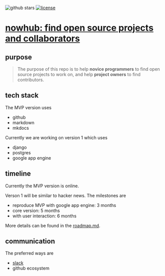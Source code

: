 ![github stars](https://img.shields.io/github/stars/nosarthur/nowhub.svg)
[![license](https://img.shields.io/github/license/nosarthur/nowhub.svg)](https://github.com/nosarthur/nowhub/blob/master/LICENSE)

# [nowhub: find open source projects and collaborators](https://github.com/nosarthur/nowhub)

## purpose

> The purpose of this repo is to help **novice programmers** to find open source
projects to work on, and help **project owners** to find contributors.

## tech stack

The MVP version uses

- github
- markdown
- mkdocs

Currently we are working on version 1 which uses

- django
- postgres
- google app engine

## timeline

Currently the MVP version is online.

Verson 1 will be similar to hacker news.
The milestones are

- reproduce MVP with google app engine: 3 months
- core version: 5 months
- with user interaction: 6 months

More details can be found in the [roadmap.md](https://github.com/nosarthur/nowhub/blob/master/plans/roadmap.md).

## communication

The preferred ways are

- [slack](https://nowhub.slack.com/)
- github ecosystem

